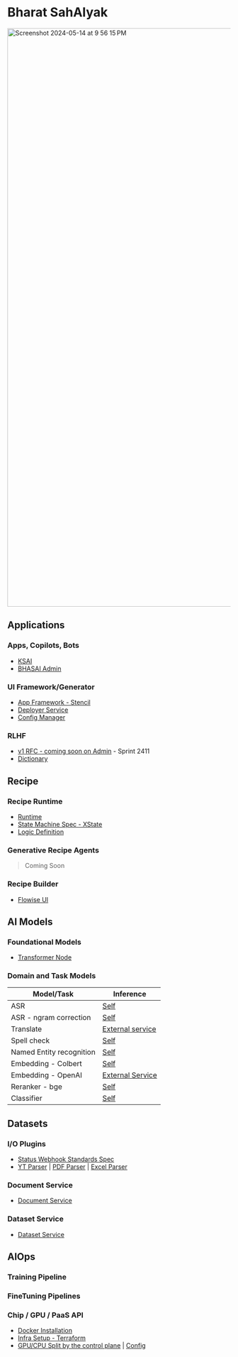 # Bharat SahAIyak

<img width="1304" alt="Screenshot 2024-05-14 at 9 56 15 PM" src="https://github.com/BharatSahAIyak/issues/assets/7413816/7ea7ce19-8e7e-405d-8220-42649c617c37">

## Applications

### Apps, Copilots, Bots
- [KSAI](https://github.com/BharatSahAIyak/KISAI-bot)
- [BHASAI Admin](https://github.com/BharatSahAIyak/admin)

### UI Framework/Generator

- [App Framework - Stencil](https://github.com/SamagraX-Stencil/stencil-ui/)
- [Deployer Service](https://github.com/BharatSahAIyak/deployer)
- [Config Manager](https://github.com/BharatSahAIyak/deployer/tree/dev/src/modules/external-config)

### RLHF
- [v1 RFC - coming soon on Admin](https://github.com/BharatSahAIyak/ai-tools/issues/25) - Sprint 2411
- [Dictionary]()

## Recipe

### Recipe Runtime

- [Runtime](https://github.com/BharatSahAIyak/orchestrator)
- [State Machine Spec - XState](https://stately.ai/docs/xstate)
- [Logic Definition](https://github.com/BharatSahAIyak/orchestrator/blob/dev/src/xstate/xstate.factory.ts)

### Generative Recipe Agents
> Coming Soon

### Recipe Builder
- [Flowise UI](https://github.com/BharatSahAIyak/flowise)

## AI Models

### Foundational Models
- [Transformer Node]()

### Domain and Task Models
| Model/Task                | Inference   |
|-------------------------------|---------|
| ASR                           | [Self](https://github.com/BharatSahAIyak/ai-tools/tree/dev/src/asr/fairseq_mms) |
| ASR - ngram correction               | [Self](https://github.com/BharatSahAIyak/ai-tools/tree/dev/src/spell_check/kenlm/local) |
| Translate  | [External service](https://github.com/BharatSahAIyak/ai-tools/tree/dev/src/text_translation/azure/remote) | 
| Spell check | [Self](https://github.com/BharatSahAIyak/spellcheck/blob/dev/spellcheck/app.py)| 
| Named Entity recognition               | [Self](https://github.com/BharatSahAIyak/ai-tools/tree/dev/src/ner/agri_ner_akai)| 
| Embedding - Colbert       | [Self](https://github.com/BharatSahAIyak/ai-tools/tree/dev/src/embeddings/colbert/local)| 
| Embedding - OpenAI                         | [External Service](https://github.com/BharatSahAIyak/ai-tools/tree/dev/src/embeddings/openai)|
| Reranker - bge                      | [Self](https://github.com/BharatSahAIyak/ai-tools/tree/dev/src/rerankers/bge_base/local)| 
| Classifier | [Self](https://github.com/BharatSahAIyak/ai-tools/tree/dev/src/text_classification) | 

## Datasets

### I/O Plugins
- [Status Webhook Standards Spec](https://github.com/BharatSahAIyak/standards/issues/13)
- [YT Parser](https://github.com/BharatSahAIyak/yt-parser) | [PDF Parser](https://github.com/BharatSahAIyak/pdf-parser) | [Excel Parser](https://github.com/BharatSahAIyak/excel-parser)

### Document Service

- [Document Service](https://github.com/BharatSahAIyak/document-service)

### Dataset Service

- [Dataset Service](https://github.com/BharatSahAIyak/dataset-service)

## AIOps

### Training Pipeline

### FineTuning Pipelines

### Chip / GPU / PaaS API

- [Docker Installation](https://github.com/BharatSahAIyak/docker-bhasai)
- [Infra Setup - Terraform](https://github.com/BharatSahAIyak/infra)
- [GPU/CPU Split by the control plane](https://github.com/BharatSahAIyak/docker-bhasai/blob/dev/ai-tools/generate.sh) | [Config](https://github.com/BharatSahAIyak/ai-tools/blob/dev/config.json)
